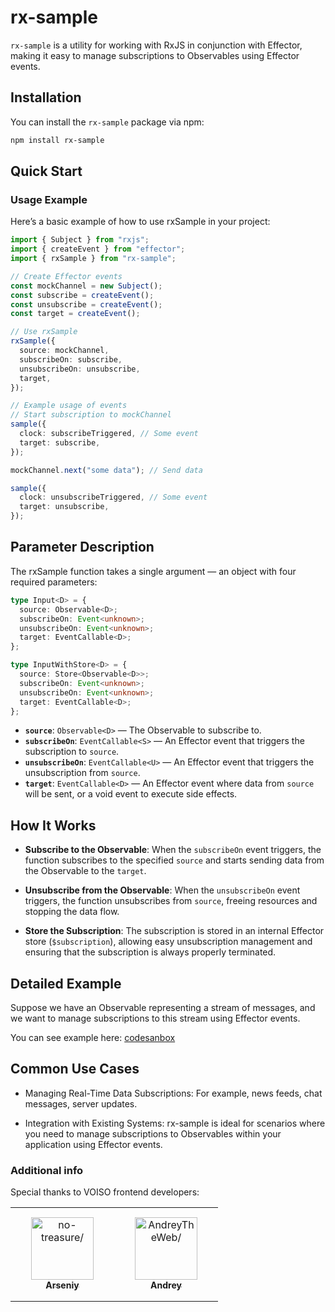 # rx-sample

`rx-sample` is a utility for working with RxJS in conjunction with Effector, making it easy to manage subscriptions to Observables using Effector events.

## Installation

You can install the `rx-sample` package via npm:

```bash
npm install rx-sample
```

## Quick Start

### Usage Example

Here’s a basic example of how to use rxSample in your project:

```ts
import { Subject } from "rxjs";
import { createEvent } from "effector";
import { rxSample } from "rx-sample";

// Create Effector events
const mockChannel = new Subject();
const subscribe = createEvent();
const unsubscribe = createEvent();
const target = createEvent();

// Use rxSample
rxSample({
  source: mockChannel,
  subscribeOn: subscribe,
  unsubscribeOn: unsubscribe,
  target,
});

// Example usage of events
// Start subscription to mockChannel
sample({
  clock: subscribeTriggered, // Some event
  target: subscribe,
});

mockChannel.next("some data"); // Send data

sample({
  clock: unsubscribeTriggered, // Some event
  target: unsubscribe,
});
```

## Parameter Description

The rxSample function takes a single argument — an object with four required parameters:

```ts
type Input<D> = {
  source: Observable<D>;
  subscribeOn: Event<unknown>;
  unsubscribeOn: Event<unknown>;
  target: EventCallable<D>;
};

type InputWithStore<D> = {
  source: Store<Observable<D>>;
  subscribeOn: Event<unknown>;
  unsubscribeOn: Event<unknown>;
  target: EventCallable<D>;
};
```

- **`source`**: `Observable<D>` — The Observable to subscribe to.
- **`subscribeOn`**: `EventCallable<S>` — An Effector event that triggers the subscription to `source`.
- **`unsubscribeOn`**: `EventCallable<U>` — An Effector event that triggers the unsubscription from `source`.
- **`target`**: `EventCallable<D>` — An Effector event where data from `source` will be sent, or a void event to execute side effects.

## How It Works

- **Subscribe to the Observable**: When the `subscribeOn` event triggers, the function subscribes to the specified `source` and starts sending data from the Observable to the `target`.

- **Unsubscribe from the Observable**: When the `unsubscribeOn` event triggers, the function unsubscribes from `source`, freeing resources and stopping the data flow.

- **Store the Subscription**: The subscription is stored in an internal Effector store (`$subscription`), allowing easy unsubscription management and ensuring that the subscription is always properly terminated.

## Detailed Example

Suppose we have an Observable representing a stream of messages, and we want to manage subscriptions to this stream using Effector events.

You can see example here: [codesanbox](https://goo.su/GYFyEP)

## Common Use Cases

- Managing Real-Time Data Subscriptions: For example, news feeds, chat messages, server updates.

- Integration with Existing Systems: rx-sample is ideal for scenarios where you need to manage subscriptions to Observables within your application using Effector events.

### Additional info

Special thanks to VOISO frontend developers:

<table>
<tr>
  <td align="center" style="word-wrap: break-word; width: 150.0; height: 150.0">
        <a href=https://github.com/no-treasure>
            <img src=https://avatars.githubusercontent.com/u/58954499?v=4 width="100;"  alt=no-treasure/>
            <br />
            <sub style="font-size:14px"><b>Arseniy</b></sub>
        </a>
    </td>
    <td align="center" style="word-wrap: break-word; width: 150.0; height: 150.0">
        <a href=https://github.com/AndreyTheWeb>
            <img src=https://avatars.githubusercontent.com/u/69761642?v=4 width="100;"  alt=AndreyTheWeb/>
            <br />
            <sub style="font-size:14px"><b>Andrey</b></sub>
        </a>
    </td>
</tr>
</table>
